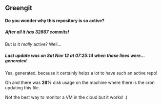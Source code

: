 ## Greengit

#### Do you wonder why this repository is so active?

##### After all it has 32867 commits!

But is it *really* active? Well...

##### Last update was on Sat Nov 12 at 07:25:14 when those lines were... generated

Yes, generated, because it certainly helps a lot to have such an active repo!

Oh and there was **28%** disk usage on the machine
where there is the cron updating this file.

Not the best way to monitor a VM in the cloud but it works! :)
